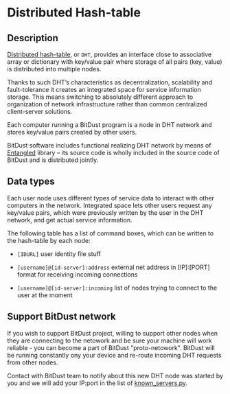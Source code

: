 # Distributed Hash-table


## Description

[Distributed hash-table]( https://en.wikipedia.org/wiki/Distributed_hash_table),
or `DHT`, provides an interface close to associative array or dictionary with key/value pair where storage of all pairs (key, value) is distributed into multiple nodes.

Thanks to such DHT’s characteristics as decentralization, scalability and fault-tolerance it creates an integrated space for service information storage. This means switching to absolutely different approach to organization of network infrastructure rather than common centralized client-server solutions.

Each computer running a BitDust program is a node in DHT network and stores key/value pairs created by other users.

BitDust software includes functional realizing DHT network by means of [Entangled](http://entangled.sourceforge.net/) library – its source code is wholly included in the source code of BitDust and is distributed jointly.



## Data types

Each user node uses different types of service data to interact with other computers in the network. Integrated space lets other users request any key/value pairs, which were previously written by the user in the DHT network, and get actual service information.

The following table has a list of command boxes, which can be written to the hash-table by each node:

* `[IDURL]` 
    user identity file stuff

* `[username]@[id-server]:address`
    external net address in [IP]:[PORT] format for receiving incoming connections

* `[username]@[id-server]:incoming`
    list of nodes trying to connect to the user at the moment


## Support BitDust network

If you wish to support BitDust project, willing to support other nodes when they are connecting to the netowork and be sure your machine will work reliable - you can become a part of BitDust "proto-netowork". BitDust will be running constantly ony your device and re-route incoming DHT requests from other nodes.

Contact with BitDust team to notify about this new DHT node was started by you and we will add your IP:port in the list of [known_servers.py](http://gitlab.bitdust.io/stable/bitdust.latest/blob/master/dht/known_nodes.py).


<div class=fbcomments markdown="1">
</div>